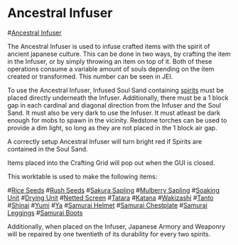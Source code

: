 # Ancestral Infuser

#[Ancestral Infuser](block:betterwithaddons:ancestry_infuser@0)

The Ancestral Infuser is used to infuse crafted items with the spirit of ancient japanese culture. This can be done in two ways, by crafting the item in the Infuser, or by simply throwing an item on top of it.
Both of these operations consume a variable amount of souls depending on the item created or transformed. This number can be seen in JEI.

To use the Ancestral Infuser, Infused Soul Sand containing [spirits](../mechanics/spirits.md) must be placed directly underneath the Infuser. Additionally, there must be a 1 block gap in each cardinal and diagonal direction from the Infuser and the Soul Sand.
It must also be very dark to use the Infuser. It must atleast be dark enough for mobs to spawn in the vicinity. Redstone torches can be used to provide a dim light, so long as they are not placed in the 1 block air gap.

A correctly setup Ancestral Infuser will turn bright red if Spirits are contained in the Soul Sand.

Items placed into the Crafting Grid will pop out when the GUI is closed.

This worktable is used to make the following items:

#[Rice Seeds](block:betterwithaddons:crop_rice@0)
#[Rush Seeds](block:betterwithaddons:crop_rush@0)
#[Sakura Sapling](block:betterwithaddons:sapling_sakura@0)
#[Mulberry Sapling](block:betterwithaddons:sapling_mulberry@0)
#[Soaking Unit](block:betterwithaddons:cherrybox@0)
#[Drying Unit](block:betterwithaddons:cherrybox@1)
#[Netted Screen](block:betterwithaddons:netted_screen@0)
#[Tatara](block:betterwithaddons:tatara@0)
#[Katana](item:betterwithaddons:katana@0)
#[Wakizashi](item:betterwithaddons:wakizashi@0)
#[Tanto](item:betterwithaddons:tanto@0)
#[Shinai](item:betterwithaddons:shinai@0)
#[Yumi](item:betterwithaddons:yumi@0)
#[Ya](item:betterwithaddons:ya@0)
#[Samurai Helmet](item:betterwithaddons:helmet_samurai@0)
#[Samurai Chestplate](item:betterwithaddons:chest_samurai@0)
#[Samurai Leggings](item:betterwithaddons:legs_samurai@0)
#[Samurai Boots](item:betterwithaddons:boots_samurai@0)

Additionally, when placed on the Infuser, Japanese Armory and Weaponry will be repaired by one twentieth of its durability for every two spirits.